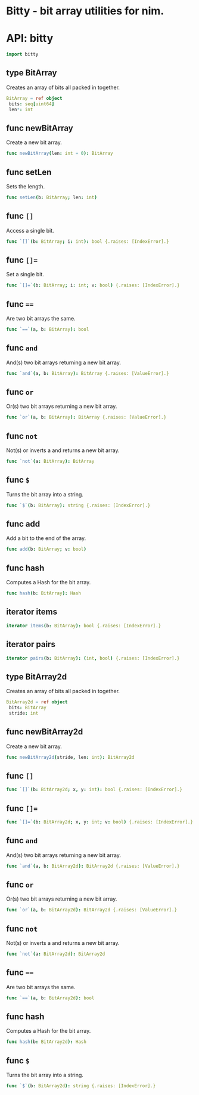 # Bitty - bit array utilities for nim.

# API: bitty

```nim
import bitty
```

## **type** BitArray

Creates an array of bits all packed in together.

```nim
BitArray = ref object
 bits: seq[uint64]
 len*: int
```

## **func** newBitArray

Create a new bit array.

```nim
func newBitArray(len: int = 0): BitArray
```

## **func** setLen

Sets the length.

```nim
func setLen(b: BitArray; len: int)
```

## **func** `[]`

Access a single bit.

```nim
func `[]`(b: BitArray; i: int): bool {.raises: [IndexError].}
```

## **func** `[]=`

Set a single bit.

```nim
func `[]=`(b: BitArray; i: int; v: bool) {.raises: [IndexError].}
```

## **func** `==`

Are two bit arrays the same.

```nim
func `==`(a, b: BitArray): bool
```

## **func** `and`

And(s) two bit arrays returning a new bit array.

```nim
func `and`(a, b: BitArray): BitArray {.raises: [ValueError].}
```

## **func** `or`

Or(s) two bit arrays returning a new bit array.

```nim
func `or`(a, b: BitArray): BitArray {.raises: [ValueError].}
```

## **func** `not`

Not(s) or inverts a and returns a new bit array.

```nim
func `not`(a: BitArray): BitArray
```

## **func** `$`

Turns the bit array into a string.

```nim
func `$`(b: BitArray): string {.raises: [IndexError].}
```

## **func** add

Add a bit to the end of the array.

```nim
func add(b: BitArray; v: bool)
```

## **func** hash

Computes a Hash for the bit array.

```nim
func hash(b: BitArray): Hash
```

## **iterator** items


```nim
iterator items(b: BitArray): bool {.raises: [IndexError].}
```

## **iterator** pairs


```nim
iterator pairs(b: BitArray): (int, bool) {.raises: [IndexError].}
```

## **type** BitArray2d

Creates an array of bits all packed in together.

```nim
BitArray2d = ref object
 bits: BitArray
 stride: int
```

## **func** newBitArray2d

Create a new bit array.

```nim
func newBitArray2d(stride, len: int): BitArray2d
```

## **func** `[]`


```nim
func `[]`(b: BitArray2d; x, y: int): bool {.raises: [IndexError].}
```

## **func** `[]=`


```nim
func `[]=`(b: BitArray2d; x, y: int; v: bool) {.raises: [IndexError].}
```

## **func** `and`

And(s) two bit arrays returning a new bit array.

```nim
func `and`(a, b: BitArray2d): BitArray2d {.raises: [ValueError].}
```

## **func** `or`

Or(s) two bit arrays returning a new bit array.

```nim
func `or`(a, b: BitArray2d): BitArray2d {.raises: [ValueError].}
```

## **func** `not`

Not(s) or inverts a and returns a new bit array.

```nim
func `not`(a: BitArray2d): BitArray2d
```

## **func** `==`

Are two bit arrays the same.

```nim
func `==`(a, b: BitArray2d): bool
```

## **func** hash

Computes a Hash for the bit array.

```nim
func hash(b: BitArray2d): Hash
```

## **func** `$`

Turns the bit array into a string.

```nim
func `$`(b: BitArray2d): string {.raises: [IndexError].}
```
